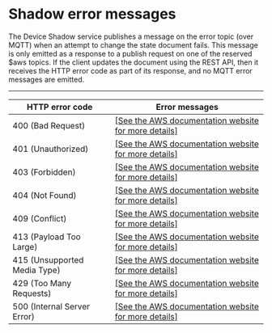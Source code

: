 # Shadow error messages<a name="device-shadow-error-messages"></a>

The Device Shadow service publishes a message on the error topic \(over MQTT\) when an attempt to change the state document fails\. This message is only emitted as a response to a publish request on one of the reserved $aws topics\. If the client updates the document using the REST API, then it receives the HTTP error code as part of its response, and no MQTT error messages are emitted\.


****  

| HTTP error code | Error messages | 
| --- | --- | 
| 400 \(Bad Request\) |  [\[See the AWS documentation website for more details\]](http://docs.aws.amazon.com/iot/latest/developerguide/device-shadow-error-messages.html)  | 
| 401 \(Unauthorized\) |  [\[See the AWS documentation website for more details\]](http://docs.aws.amazon.com/iot/latest/developerguide/device-shadow-error-messages.html)  | 
| 403 \(Forbidden\) |  [\[See the AWS documentation website for more details\]](http://docs.aws.amazon.com/iot/latest/developerguide/device-shadow-error-messages.html)  | 
| 404 \(Not Found\) |  [\[See the AWS documentation website for more details\]](http://docs.aws.amazon.com/iot/latest/developerguide/device-shadow-error-messages.html)  | 
| 409 \(Conflict\) |  [\[See the AWS documentation website for more details\]](http://docs.aws.amazon.com/iot/latest/developerguide/device-shadow-error-messages.html)  | 
| 413 \(Payload Too Large\) |  [\[See the AWS documentation website for more details\]](http://docs.aws.amazon.com/iot/latest/developerguide/device-shadow-error-messages.html)  | 
| 415 \(Unsupported Media Type\) |  [\[See the AWS documentation website for more details\]](http://docs.aws.amazon.com/iot/latest/developerguide/device-shadow-error-messages.html)  | 
| 429 \(Too Many Requests\) |  [\[See the AWS documentation website for more details\]](http://docs.aws.amazon.com/iot/latest/developerguide/device-shadow-error-messages.html)  | 
| 500 \(Internal Server Error\) |  [\[See the AWS documentation website for more details\]](http://docs.aws.amazon.com/iot/latest/developerguide/device-shadow-error-messages.html)  | 